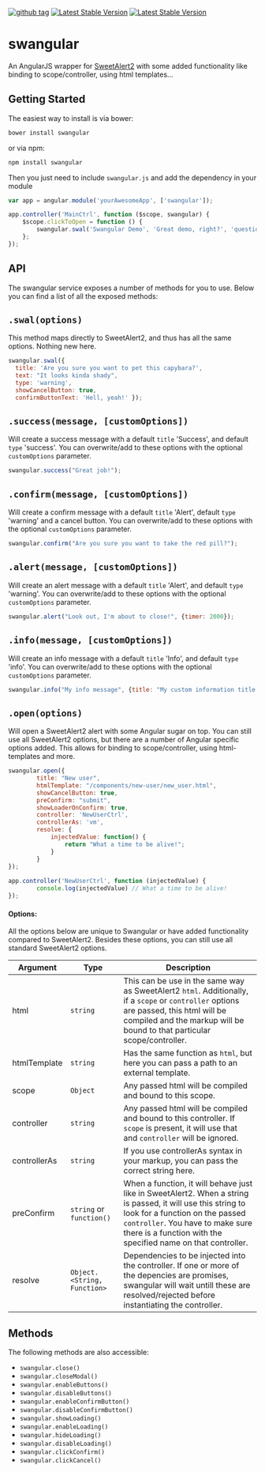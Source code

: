 [![github tag](https://img.shields.io/github/tag/skeymeulen/swangular.svg?style=flat-square)](https://github.com/skeymeulen/swangular/tags)
[![Latest Stable Version](https://img.shields.io/bower/v/swangular.svg?style=flat-square)](http://bower.io/search/?q=swangular)
[![Latest Stable Version](https://img.shields.io/npm/v/swangular.svg?style=flat-square)](https://www.npmjs.com/package/swangular)

swangular
======

An AngularJS wrapper for [SweetAlert2](https://github.com/limonte/sweetalert2) with some added functionality like binding to scope/controller, using html templates...

Getting Started
-------

The easiest way to install is via bower:

```sh
bower install swangular
```

or via npm:

```sh
npm install swangular
```

Then you just need to include ``swangular.js`` and add the dependency in your module

```javascript
var app = angular.module('yourAwesomeApp', ['swangular']);

app.controller('MainCtrl', function ($scope, swangular) {
    $scope.clickToOpen = function () {
        swangular.swal('Swangular Demo', 'Great demo, right?', 'question')
    };
});
```

API
-------

The swangular service exposes a number of methods for you to use. Below you can find a list of all the exposed methods:

``.swal(options)``
-------

This method maps directly to SweetAlert2, and thus has all the same options. Nothing new here.

```javascript
swangular.swal({   
  title: 'Are you sure you want to pet this capybara?',
  text: "It looks kinda shady",
  type: 'warning',
  showCancelButton: true,
  confirmButtonText: 'Hell, yeah!' });
```

``.success(message, [customOptions])``
-------

Will create a success message with a default `title` 'Success', and default `type` 'success'. You can overwrite/add to these options with the optional `customOptions` parameter.

```javascript
swangular.success("Great job!");
```

``.confirm(message, [customOptions])``
-------

Will create a confirm message with a default `title` 'Alert', default `type` 'warning' and a cancel button. You can overwrite/add to these options with the optional `customOptions` parameter.

```javascript
swangular.confirm("Are you sure you want to take the red pill?");
```

``.alert(message, [customOptions])``
-------

Will create an alert message with a default `title` 'Alert', and default `type` 'warning'. You can overwrite/add to these options with the optional `customOptions` parameter.

```javascript
swangular.alert("Look out, I'm about to close!", {timer: 2000});
```

``.info(message, [customOptions])``
-------

Will create an info message with a default `title` 'Info', and default `type` 'info'. You can overwrite/add to these options with the optional `customOptions` parameter.

```javascript
swangular.info("My info message", {title: "My custom information title!"});
```

``.open(options)``
-------

Will open a SweetAlert2 alert with some Angular sugar on top. You can still use all SweetAlert2 options, but there are a number of Angular specific options added. This allows for binding to scope/controller, using html-templates and more.

```javascript
swangular.open({
        title: "New user",
        htmlTemplate: "/components/new-user/new_user.html",
        showCancelButton: true,
        preConfirm: "submit",
        showLoaderOnConfirm: true,
        controller: 'NewUserCtrl',
        controllerAs: 'vm',
        resolve: {
            injectedValue: function() {
                return "What a time to be alive!";
            }
        }
});
    
app.controller('NewUserCtrl', function (injectedValue) {
        console.log(injectedValue) // What a time to be alive!
});
```

#### Options:

All the options below are unique to Swangular or have added functionality compared to SweetAlert2. Besides these options, you can still use all standard SweetAlert2 options.

| Argument         | Type    | Description
| ---------------- | ------- | ------------- 
| html             | `string`| This can be use in the same way as SweetAlert2 `html`. Additionally, if a `scope` or `controller` options are passed, this html will be compiled and the markup will be bound to that particular scope/controller.
| htmlTemplate     | `string`| Has the same function as `html`, but here you can pass a path to an external template.
| scope            | `Object`| Any passed html will be compiled and bound to this scope.  
| controller       | `string`| Any passed html will be compiled and bound to this controller. If `scope` is present, it will use that and `controller` will be ignored.  
| controllerAs     | `string`| If you use controllerAs syntax in your markup, you can pass the correct string here.
| preConfirm       | `string` or `function()`| When a function, it will behave just like in SweetAlert2. When a string is passed, it will use this string to look for a function on the passed `controller`. You have to make sure there is a function with the specified name on that controller.
| resolve       | `Object.<String, Function>`| Dependencies to be injected into the controller. If one or more of the depencies are promises, swangular will wait untill these are resolved/rejected before instantiating the controller.

Methods
-------

The following methods are also accessible:
* ``swangular.close()``
* ``swangular.closeModal()``
* ``swangular.enableButtons()``
* ``swangular.disableButtons()``
* ``swangular.enableConfirmButton()``
* ``swangular.disableConfirmButton()``
* ``swangular.showLoading()``
* ``swangular.enableLoading()``
* ``swangular.hideLoading()``
* ``swangular.disableLoading()``
* ``swangular.clickConfirm()``
* ``swangular.clickCancel()``
